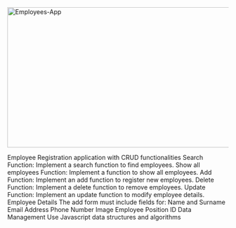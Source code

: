 <img src="https://socialify.git.ci/Thobani660/Employees-App/image?language=1&owner=1&name=1&stargazers=1&theme=Light" alt="Employees-App" width="640" height="320" />

<p>
   Employee Registration application with CRUD functionalities
   Search Function: Implement a search function to find employees.
 Show all employees Function: Implement a function to show all employees.
 Add Function: Implement an add function to register new employees.
 Delete Function: Implement a delete function to remove employees.
 Update Function: Implement an update function to modify employee details.
Employee Details
The add form must include fields for:
Name and Surname
Email Address
Phone Number
Image
Employee Position
ID
Data Management
Use Javascript data structures and algorithms
  
</p>
